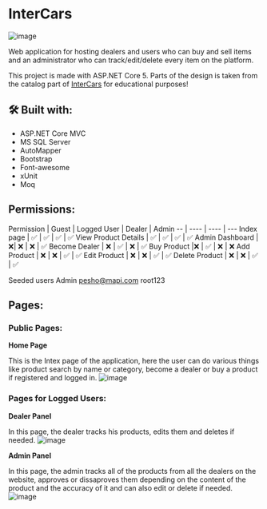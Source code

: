 # InterCars

![image](https://user-images.githubusercontent.com/34027947/129862406-d78a4dbb-2817-4b21-a11f-90752406e678.jpg)

Web application for hosting dealers and users who can buy and sell items and an administrator who can track/edit/delete every item on the platform.

This project is made with ASP.NET Core 5. Parts of the design is taken from the catalog part of [InterCars](https://bg.intercars.eu/) for educational purposes!

## 🛠 Built with:

- ASP.NET Core MVC
- MS SQL Server
- AutoMapper
- Bootstrap
- Font-awesome
- xUnit
- Moq

## Permissions:
Permission | Guest | Logged User | Dealer | Admin
-- | ---- | ---- | ---
Index page | ✅ | ✅ | ✅ | ✅
View Product Details | ✅ | ✅ | ✅ | ✅
Admin Dashboard | ❌| ❌ | ❌ | ✅
Become Dealer | ❌ | ✅ | ❌ | ✅
Buy Product |❌ | ✅ | ❌ | ❌
Add Product | ❌ | ❌ | ✅ | ✅
Edit Product | ❌ | ❌ | ✅ | ✅
Delete Product | ❌ | ❌ | ✅ | ✅

Seeded users
Admin 	pesho@mapi.com 	root123

## Pages:

### Public Pages:

**Home Page**

This is the Intex page of the application, here the user can do various things like product search by name or category, become a dealer or buy a product if registered and logged in.
![image](https://user-images.githubusercontent.com/34027947/129605096-d3641db3-4d51-44e2-b053-c33ab3756d70.png)

### Pages for Logged Users:

**Dealer Panel**

In this page, the dealer tracks his products, edits them and deletes if needed.
![image](https://user-images.githubusercontent.com/34027947/129605154-710fc085-a052-4512-ab7e-05a1763cc2b5.png)

**Admin Panel**

In this page, the admin tracks all of the products from all the dealers on the website, approves or dissaproves them depending on the content of the product and the accuracy of it and can also edit or delete if needed.
![image](https://user-images.githubusercontent.com/34027947/129605035-08173a8b-2f22-4e18-bf40-44682aca9ca6.png)

